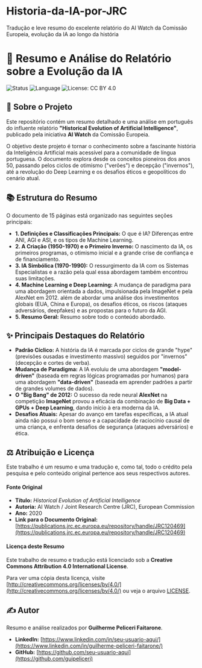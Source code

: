# Historia-da-IA-por-JRC
Tradução e leve resumo do excelente relatório do AI Watch da Comissão Europeia, evolução da IA ao longo da história

# 📖 Resumo e Análise do Relatório sobre a Evolução da IA

![Status](https://img.shields.io/badge/status-concluído-success)
![Language](https://img.shields.io/badge/language-Português_(BR)-blue)
![License: CC BY 4.0](https://img.shields.io/badge/License-CC_BY_4.0-lightgrey.svg)

## 🎯 Sobre o Projeto

Este repositório contém um resumo detalhado e uma análise em português do influente relatório **"Historical Evolution of Artificial Intelligence"**, publicado pela iniciativa **AI Watch** da Comissão Europeia.

O objetivo deste projeto é tornar o conhecimento sobre a fascinante história da Inteligência Artificial mais acessível para a comunidade de língua portuguesa. O documento explora desde os conceitos pioneiros dos anos 50, passando pelos ciclos de otimismo ("verões") e decepção ("invernos"), até a revolução do Deep Learning e os desafios éticos e geopolíticos do cenário atual.

## 📚 Estrutura do Resumo

O documento de 15 páginas está organizado nas seguintes seções principais:

* **1. Definições e Classificações Principais:** O que é IA? Diferenças entre ANI, AGI e ASI, e os tipos de Machine Learning.
* **2. A Criação (1950-1970) e o Primeiro Inverno:** O nascimento da IA, os primeiros programas, o otimismo inicial e a grande crise de confiança e de financiamento.
* **3. IA Simbólica (1970-1990):** O ressurgimento da IA com os Sistemas Especialistas e a razão pela qual essa abordagem também encontrou suas limitações.
* **4. Machine Learning e Deep Learning:** A mudança de paradigma para uma abordagem orientada a dados, impulsionada pela ImageNet e pela AlexNet em 2012. além de abordar uma análise dos investimentos globais (EUA, China e Europa), os desafios éticos, os riscos (ataques adversários, deepfakes) e as propostas para o futuro da AGI.
* **5. Resumo Geral:** Resumo sobre todo o conteúdo abordado.

## ✨ Principais Destaques do Relatório

* **Padrão Cíclico:** A história da IA é marcada por ciclos de grande "hype" (previsões ousadas e investimento massivo) seguidos por "invernos" (decepção e cortes de verba).
* **Mudança de Paradigma:** A IA evoluiu de uma abordagem **"model-driven"** (baseada em regras lógicas programadas por humanos) para uma abordagem **"data-driven"** (baseada em aprender padrões a partir de grandes volumes de dados).
* **O "Big Bang" de 2012:** O sucesso da rede neural **AlexNet** na competição **ImageNet** provou a eficácia da combinação de **Big Data + GPUs + Deep Learning**, dando início à era moderna da IA.
* **Desafios Atuais:** Apesar do avanço em tarefas específicas, a IA atual ainda não possui o bom senso e a capacidade de raciocínio causal de uma criança, e enfrenta desafios de segurança (ataques adversários) e ética.

## ⚖️ Atribuição e Licença

Este trabalho é um resumo e uma tradução e, como tal, todo o crédito pela pesquisa e pelo conteúdo original pertence aos seus respectivos autores.

#### Fonte Original

* **Título:** *Historical Evolution of Artificial Intelligence*
* **Autoria:** AI Watch / Joint Research Centre (JRC), European Commission
* **Ano:** 2020
* **Link para o Documento Original:** [https://publications.jrc.ec.europa.eu/repository/handle/JRC120469](https://publications.jrc.ec.europa.eu/repository/handle/JRC120469)

#### Licença deste Resumo

Este trabalho de resumo e tradução está licenciado sob a **Creative Commons Attribution 4.0 International License**.

Para ver uma cópia desta licença, visite [http://creativecommons.org/licenses/by/4.0/](http://creativecommons.org/licenses/by/4.0/) ou veja o arquivo [LICENSE](./LICENSE).

## ✍️ Autor

Resumo e análise realizados por **Guilherme Peliceri Faitarone**.

* **LinkedIn:** [https://www.linkedin.com/in/seu-usuario-aqui/](https://www.linkedin.com/in/guilherme-peliceri-faitarone/)
* **GitHub:** [https://github.com/seu-usuario-aqui](https://github.com/guipeliceri)
